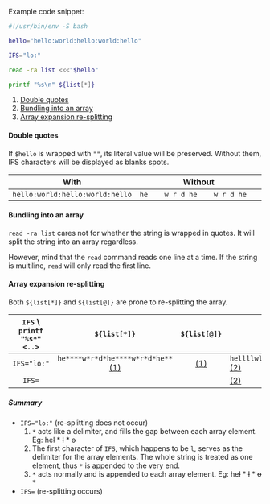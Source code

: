 Example code snippet:

```bash
#!/usr/bin/env -S bash

hello="hello:world:hello:world:hello"

IFS="lo:"

read -ra list <<<"$hello"

printf "%s\n" ${list[*]}
```

1. [Double quotes](#double-quotes)
2. [Bundling into an array](#bundling-into-an-array)
3. [Array expansion re-splitting](#array-expansion-re-splitting)

#### Double quotes

If `$hello` is wrapped with `""`, its literal value will be preserved. Without them, IFS characters will be displayed as blanks spots.

|              With               |             Without             |
| :-----------------------------: | :-----------------------------: |
| `hello:world:hello:world:hello` | `he    w r d he    w r d he   ` |

#### Bundling into an array

`read -ra list` cares not for whether the string is wrapped in quotes. It will split the string into an array regardless.

However, mind that the `read` command reads one line at a time. If the string is multiline, `read` will only read the first line.

#### Array expansion re-splitting

Both `${list[*]}` and `${list[@]}` are prone to re-splitting the array.

| `IFS` \ `printf "%s*" <..>` |                  `${list[*]}`                  |  `${list[@]}`   | `"${list[*]}"`                                  |                 `"${list[@]}"`                  |
| :-------------------------: | :--------------------------------------------: | :-------------: | ----------------------------------------------- | :---------------------------------------------: |
|         `IFS="lo:"`         | `he****w*r*d*he****w*r*d*he**` [(1)](#summary) | [(1)](#summary) | `hellllwlrldlhellllwlrldlhell*` [(2)](#summary) | `he****w*r*d*he****w*r*d*he***` [(3)](#summary) |
|           `IFS=`            |                                                |                 | [(2)](#summary)                                 |                 [(3)](#summary)                 |

##### Summary

- `IFS="lo:"` (re-splitting does not occur)
  1. `*` acts like a delimiter, and fills the gap between each array element. Eg: he~~l~~ \* ~~l~~ \* ~~o~~
  2. The first character of `IFS`, which happens to be `l`, serves as the delimiter for the array elements. The whole string is treated as one element, thus `*` is appended to the very end.
  3. `*` acts normally and is appended to each array element. Eg: he~~l~~ \* ~~l~~ \* ~~o~~ \*
- `IFS=` (re-splitting occurs)
